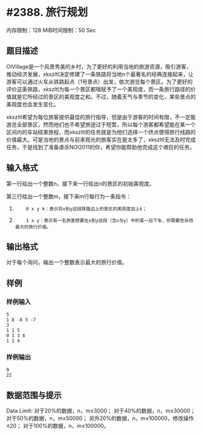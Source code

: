 # #2388. 旅行规划

内存限制：128 MiB时间限制：50 Sec

## 题目描述

OIVillage是一个风景秀美的乡村，为了更好的利用当地的旅游资源，吸引游客，推动经济发展，xkszltl决定修建了一条铁路将当地n个最著名的经典连接起来，让游客可以通过火车从铁路起点（1号景点）出发，依次游览每个景区。为了更好的评价这条铁路，xkszltl为每一个景区都哦赋予了一个美观度，而一条旅行路径的价值就是它所经过的景区的美观度之和。不过，随着天气与季节的变化，某些景点的美观度也会发生变化。

xkszltl希望为每位旅客提供最佳的旅行指导，但是由于游客的时间有限，不一定能游览全部景区，然而他们也不希望旅途过于短暂，所以每个游客都希望能在某一个区间内的车站结束旅程，而xkszltl的任务就是为他们选择一个终点使得旅行线路的价值最大。可是当地的景点与前来观光的旅客实在是太多了，xkszltl无法及时完成任务，于是找到了准备虐杀NOI2011的你，希望你能帮助他完成这个艰巨的任务。

## 输入格式

第一行给出一个整数n，接下来一行给出n的景区的初始美观度。

第三行给出一个整数m，接下来m行每行为一条指令：

1.         0 x y k：表示将x到y这段铁路边上的景区的美观度加上k；

2.         1 x y：表示有一名旅客想要在x到y这段（含x与y）中的某一站下车，你需要告诉他最大的旅行价值。

## 输出格式

对于每个询问，输出一个整数表示最大的旅行价值。

## 样例

### 样例输入

    
    5
    1 8 -8 3 -7
    3
    1 1 5
    0 1 3 6
    1 2 4
    
    

### 样例输出

    
    9
    22
    

## 数据范围与提示


Data Limit:
对于20%的数据，n，m&le;3000；
对于40%的数据，n，m&le;30000；
对于50%的数据，n，m&le;50000；
另外20%的数据，n，m&le;100000，修改操作&le;20；
对于100%的数据，n，m&le;100000。
